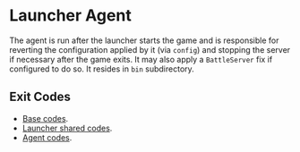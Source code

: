 # Launcher Agent

The agent is run after the launcher starts the game and is responsible for reverting the configuration applied by it
(via `config`) and stopping the server if necessary after the game exits. It may also apply a `BattleServer` fix if
configured to do so. It resides in `bin` subdirectory.

## Exit Codes

* [Base codes](../common/errors.go).
* [Launcher shared codes](../launcher-common/errors.go).
* [Agent codes](internal/errors.go).
